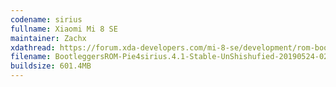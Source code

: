 ```yaml
---
codename: sirius
fullname: Xiaomi Mi 8 SE
maintainer: Zachx
xdathread: https://forum.xda-developers.com/mi-8-se/development/rom-bootleggers-4-1-unshishufied-xiaomi-t3929612
filename: BootleggersROM-Pie4sirius.4.1-Stable-UnShishufied-20190524-020352.zip
buildsize: 601.4MB
---
```

